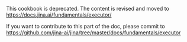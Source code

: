 <!-- START doctoc generated TOC please keep comment here to allow auto update -->
<!-- DON'T EDIT THIS SECTION, INSTEAD RE-RUN doctoc TO UPDATE -->



<!-- END doctoc generated TOC please keep comment here to allow auto update -->

This cookbook is deprecated. The content is revised and moved to https://docs.jina.ai/fundamentals/executor/ 

If you want to contribute to this part of the doc, please commit to https://github.com/jina-ai/jina/tree/master/docs/fundamentals/executor
